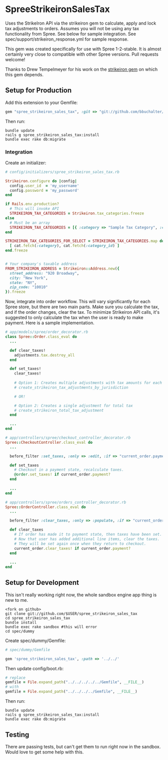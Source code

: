 SpreeStrikeironSalesTax
===========

Uses the StrikeIron API via the strikeiron gem to calculate, apply and lock tax adjustments to orders. Assumes you will not be using any tax functionality from Spree. See below for sample integration. See spec/support/strikeiron_response.yml for sample response.

This gem was created specifically for use with Spree 1-2-stable. It is almost certainly very close to compatible with other Spree versions. Pull requests welcome!

Thanks to Drew Tempelmeyer for his work on the [strikeiron gem](https://github.com/drewtempelmeyer/strikeiron) on which this gem depends.

Setup for Production
--------------------
Add this extension to your Gemfile:

```ruby
gem "spree_strikeiron_sales_tax", :git => "git://github.com/bbuchalter/spree_strikeiron_sales_tax.git"
```

Then run:

```
bundle update
rails g spree_strikeiron_sales_tax:install
bundle exec rake db:migrate
```

### Integration
Create an initializer:

```ruby
# config/initializers/spree_strikeiron_sales_tax.rb

Strikeiron.configure do |config|
  config.user_id  = 'my_username'
  config.password = 'my_password'
end 

if Rails.env.production?
  # This will invoke API
  STRIKEIRON_TAX_CATEGORIES = Strikeiron.tax_categories.freeze
else
  # Must be an array
  STRIKEIRON_TAX_CATEGORIES = [{ :category => "Sample Tax Category", :category_id => "1" }]
end 

STRIKEIRON_TAX_CATEGORIES_FOR_SELECT = STRIKEIRON_TAX_CATEGORIES.map do |cat|
  [ cat.fetch(:category), cat.fetch(:category_id) ]
end.freeze


# Your company's taxable address
FROM_STRIKEIRON_ADDRESS = Strikeiron::Address.new({
  street_address: "920 Broadway",
  city: "New York",
  state: "NY",
  zip_code: "10010"
}).freeze
```

Now, integrate into order workflow. This will vary significantly for each Spree store, but there are two main parts.
Make sure you calculate the tax, and if the order changes, clear the tax. To minimize Strikeiron API calls, it's suggested
to only calculate the tax when the user is ready to make payment. Here is a sample implementation.

```ruby
# app/models/spree/order_decorator.rb
class Spree::Order.class_eval do
  ...

  def clear_taxes!
    adjustments.tax.destroy_all
  end

  def set_taxes!
    clear_taxes!
    
    # Option 1: Creates multiple adjustments with tax amounts for each jurisdiction
    # create_strikeiron_tax_adjustments_by_jurisdiction

    # OR!

    # Option 2: Creates a single adjustment for total tax
    # create_strikeiron_total_tax_adjustment
  end

  ...
end

# app/controllers/spree/checkout_controller_decorator.rb
Spree::CheckoutController.class_eval do
  ...

  before_filter :set_taxes, :only => :edit, :if => "current_order.payment?"

  def set_taxes
    # Checkout in a payment state, recalculate taxes.
    @order.set_taxes! if current_order.payment?
  end
  
  ...
end

# app/controllers/spree/orders_controller_decorator.rb
Spree::OrderController.class_eval do
  ...

  before_filter :clear_taxes, :only => :populate, :if => "current_order.payment?"

  def clear_taxes
    # If order has made it to payment state, then taxes have been set.
    # Now that user has added additional line items, clear the taxes.
    # They will be set again once when they return to checkout.
    current_order.clear_taxes! if current_order.payment?
  end
  
  ...
end
```





Setup for Development
---------------------

This isn't really working right now, the whole sandbox engine app thing is new to me.

```
<fork on github>
git clone git://github.com/$USER/spree_strikeiron_sales_tax
cd spree_strikeiron_sales_tax
bundle install
bundle exec rake sandbox #this will error
cd spec/dummy
```

Create spec/dummy/Gemfile:

```ruby
# spec/dummy/Gemfile

gem 'spree_strikeiron_sales_tax', :path => '../../'
```

Then update config/boot.rb:
```ruby
# replace
gemfile = File.expand_path("../../../../../Gemfile", __FILE__)
# with
gemfile = File.expand_path("../../../../Gemfile", __FILE__)
```

Then run:

```
bundle update
rails g spree_strikeiron_sales_tax:install
bundle exec rake db:migrate
```

Testing
-------

There are passing tests, but can't get them to run right now in the sandbox. Would love to get some help with this.
